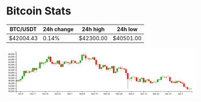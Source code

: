 # Bitcoin Stats

BTC/USDT|24h change|24h high|24h low|
|---|---|---|---|
|$42004.43|0.14%|$42300.00|$40501.00|

<img src="./chart.svg">

